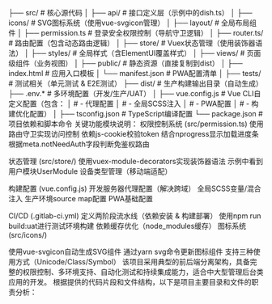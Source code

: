 ├── src/                    # 核心源代码
│   ├── api/               # 接口定义层（示例中的dish.ts）
│   ├── icons/             # SVG图标系统（使用vue-svgicon管理）
│   ├── layout/            # 全局布局组件
│   ├── permission.ts      # 登录安全权限控制（导航守卫逻辑）
│   ├── router.ts/         # 路由配置（包含动态路由逻辑）
│   ├── store/             # Vuex状态管理（使用装饰器语法）
│   ├── styles/            # 全局样式（含ElementUI覆盖样式）
│   ├── views/             # 页面级组件（业务视图）
│
├── public/                # 静态资源（直接复制到dist）
│   ├── index.html         # 应用入口模板
│   └── manifest.json      # PWA配置清单
│
├── tests/                 # 测试相关（单元测试 & E2E测试）
├── dist/                  # 生产构建输出目录（自动生成）
├── .env.*                 # 多环境配置（开发/生产/UAT）
│
├── vue.config.js          # Vue CLI自定义配置（包含：
│                          # - 代理配置
│                          # - 全局SCSS注入
│                          # - PWA配置
│                          # - 构建优化配置）
│
├── tsconfig.json          # TypeScript编译配置
└── package.json           # 项目依赖和脚本命令
关键功能模块说明：
权限控制系统 (src/permission.ts)
使用路由守卫实现访问控制
依赖js-cookie校验token
结合nprogress显示加载进度条
根据meta.notNeedAuth字段判断免鉴权路由

状态管理 (src/store/)
使用vuex-module-decorators实现装饰器语法
示例中看到用户模块UserModule
设备类型管理（移动端适配）

构建配置 (vue.config.js)
开发服务器代理配置（解决跨域）
全局SCSS变量/混合注入
生产环境source map配置
PWA基础配置

CI/CD (.gitlab-ci.yml)
定义两阶段流水线（依赖安装 & 构建部署）
使用npm run build:uat进行测试环境构建
依赖缓存优化（node_modules缓存）
图标系统 (src/icons/)

使用vue-svgicon自动生成SVG组件
通过yarn svg命令更新图标组件
支持三种使用方式（Unicode/Class/Symbol）
该项目采用典型的前后端分离架构，具备完整的权限控制、多环境支持、自动化测试和持续集成能力，适合中大型管理后台类应用的开发。
根据提供的代码片段和文件结构，以下是项目主要目录和文件的职责分析：
